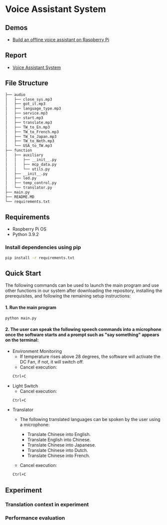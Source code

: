 # Voice Assistant System

## Demos
- [Build an offline voice assistant on Raspberry Pi](https://youtu.be/RGPhA-muTN8?si=qIpV2iwAn5oIqxBy)

## Report
- [Voice Assistant System](https://drive.google.com/file/d/1CzHvnulT5bQumzc7UzotrrenO-l9QQVI/view?usp=sharing)

## File Structure 
```bash
├── audio
│   ├── close_sys.mp3
│   ├── got_it.mp3
│   ├── language_type.mp3
│   ├── service.mp3
│   ├── start.mp3
│   ├── translate.mp3
│   ├── TW_to_En.mp3
│   ├── TW_to_French.mp3
│   ├── TW_to_Japan.mp3
│   ├── TW_to_Neth.mp3
│   └── USA_to_TW.mp3
├── function
│   ├── auxiliary
│   │   ├── __init__.py
│   │   ├── mcp_data.py
│   │   └── utils.py
│   ├── __init__.py
│   ├── led.py
│   ├── temp_control.py
│   └── translator.py
├── main.py
├── README.MD
└── requirements.txt
```


## Requirements
* Raspberry Pi OS
* Python 3.9.2

### Install dependencies using pip
```cmd
pip install -r requirements.txt

```

## Quick Start 

The following commands can be used to launch the main program and use other functions in our system after downloading the repository, installing the prerequisites, and following the remaining setup instructions:

#### 1. Run the main program
```cmd
python main.py
```

#### 2. The user can speak the following speech commands into a microphone once the software starts and a prompt such as "say something" appears on the terminal: 

* Environment Monitoring    
    *  If temperature rises above 28 degrees, the software will activate the DC Fan, if not, it will switch off.
    * Cancel execution:
    ```cmd
    Ctrl+C 
    ```
* Light Switch
    * Cancel execution:
    ```cmd
    Ctrl+C 
    ```
* Translator
    * The following translated languages can be spoken by the user using a microphone:
        * Translate Chinese into English.
        * Translate English into Chinese.
        * Translate Chinese into Japanese.
        * Translate Chinese into Dutch.
        * Translate Chinese into French.
        
    * Cancel execution:
    ```cmd
    Ctrl+C 
    ```

## Experiment

### Translation context in experiment

### Performance evaluation
